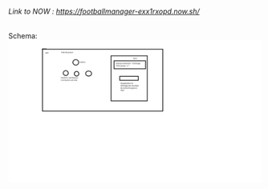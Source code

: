 ###### Link to NOW : https://footballmanager-exx1rxopd.now.sh/

Schema: ![Alt text](schema.png "Title")

